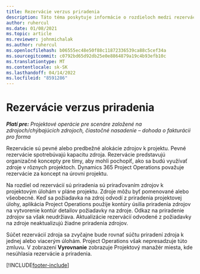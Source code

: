 ```yaml
---
title: Rezervácie verzus priradenia
description: Táto téma poskytuje informácie o rozdieloch medzi rezerváciami zdrojov a priradeniami zdrojov.
author: ruhercul
ms.date: 01/08/2021
ms.topic: article
ms.reviewer: johnmichalak
ms.author: ruhercul
ms.openlocfilehash: b06555ec48e50f88c11872336539ca88c5cef34a
ms.sourcegitcommit: c0792bd65d92db25e0e8864879a19c4b93efb10c
ms.translationtype: MT
ms.contentlocale: sk-SK
ms.lasthandoff: 04/14/2022
ms.locfileid: "8591286"
---
```

# <a name="bookings-vs-assignments"></a>Rezervácie verzus priradenia

_**Platí pre:** Projektové operácie pre scenáre založené na zdrojoch/chýbajúcich zdrojoch, čiastočné nasadenie – dohoda o fakturácii pro forma_

Rezervácie sú pevné alebo predbežné alokácie zdrojov k projektu. Pevné rezervácie spotrebúvajú kapacitu zdroja. Rezervácie predstavujú organizačné koncepty pre tímy, aby mohli pochopiť, ako sa budú využívať zdroje v rôznych projektoch. Dynamics 365 Project Operations považuje rezervácie za koncept na úrovni projektu. 

Na rozdiel od rezervácií sú priradenia sú priraďovaním zdrojov k projektovým úlohám v pláne projektu. Zdroje môžu byť pomenované alebo všeobecné.  Keď sa požiadavka na zdroj odvodí z priradenia projektovej úlohy, aplikácia Project Operations použije kontúry úsilia priradenia zdrojov na vytvorenie kontúr detailov požiadavky na zdroje. Odkaz na priradenie zdrojov sa však neudržiava. Aktualizácie rezervácií odvodené z požiadavky na zdroje neaktualizujú žiadne priradenia zdrojov.

Súčet rezervácií zdroja sa zvyčajne bude rovnať súčtu priradení zdroja k jednej alebo viacerým úlohám. Project Operations však nepresadzuje túto zmluvu. V zobrazení **Vyrovnanie** zobrazuje Projektový manažér miesta, kde nesúhlasia rezervácie a priradenia.




[!INCLUDE[footer-include](../includes/footer-banner.md)]